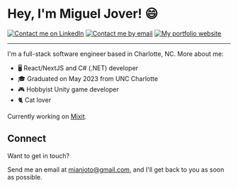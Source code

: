 # Hey, I'm Miguel Jover! 😄

<section >
  <a href="https://www.linkedin.com/in/mianjoto" target="_blank" rel="noreferrer"><img alt="Contact me on LinkedIn" src="https://img.shields.io/badge/LinkedIn-0077B5?style=for-the-badge&logo=linkedin&logoColor=white" /></a>
  <a href="mailto:mianjoto@gmail.com" target="_blank" rel="noreferrer"><img alt="Contact me by email" src="https://img.shields.io/badge/Contact-D14836?style=for-the-badge&logo=gmail&logoColor=white"></a>
  <a href="http://mianjoto.github.io/" target="_blank" rel="noreferrer"><img alt="My portfolio website" src="https://img.shields.io/badge/website-000000?style=for-the-badge&logo=About.me&logoColor=white"></a>
</section>

---

I'm a full-stack software engineer based in Charlotte, NC. More about me:
*   🖥️  React/NextJS and C# (.NET) developer
*   🎓  Graduated on May 2023 from UNC Charlotte
*   🎮  Hobbyist Unity game developer 
*   🐈  Cat lover

Currently working on <a href="https://github.com/mianjoto/mixit">Mixit</a>.

## Connect
Want to get in touch? 

Send me an email at [mianjoto@gmail.com](mailto:mianjoto@gmail.com), and I'll get back to you as soon as possible.
